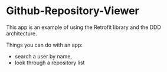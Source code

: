 # Github-Repository-Viewer
This app is an example of using the Retrofit library and the DDD architecture.

Things you can do with an app:
- search a user by name,
- look through a repository list
